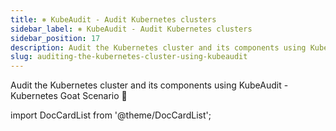 ```yaml
---
title: ⎈ KubeAudit - Audit Kubernetes clusters
sidebar_label: ⎈ KubeAudit - Audit Kubernetes clusters
sidebar_position: 17
description: Audit the Kubernetes cluster and its components using KubeAudit - Kubernetes Goat Scenario 🚀
slug: auditing-the-kubernetes-cluster-using-kubeaudit
---
```


Audit the Kubernetes cluster and its components using KubeAudit - Kubernetes Goat Scenario 🚀

import DocCardList from '@theme/DocCardList';

<DocCardList />
